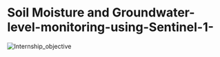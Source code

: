 # Soil Moisture and Groundwater-level-monitoring-using-Sentinel-1-


![Internship_objective](https://github.com/user-attachments/assets/9e875fbe-d9ff-4454-b265-b103109308ba)
